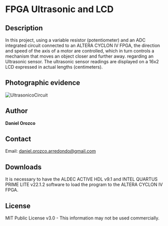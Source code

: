 # FPGA Ultrasonic and LCD
## Description
In this project, using a variable resistor (potentiometer) and an ADC integrated circuit connected to an ALTERA CYCLON IV FPGA, the direction and speed of the axis of a motor are controlled, which in turn controls a mechanism that moves an object closer and further away. regarding an Ultrasonic sensor. The ultrasonic sensor readings are displayed on a 16x2 LCD expressed in actual lengths (centimeters).

## Photographic evidence
![UltrasonicoCircuit](https://github.com/DanielOrozcoA/Secuencias-de-LEDs/assets/152805004/d1b8b76e-bf4e-46bf-add5-c0244976784f)

## Author
**Daniel Orozco**

## Contact
Email: daniel.orozco.arredondo@gmail.com

## Downloads
It is necessary to have the ALDEC ACTIVE HDL v9.1 and INTEL QUARTUS PRIME LITE v22.1.2 software to load the program to the ALTERA CYCLON IV FPGA.

## License
MIT Public License v3.0 - This information may not be used commercially.
